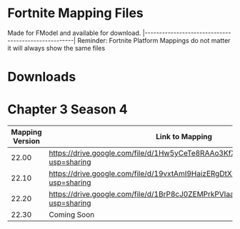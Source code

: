 # Fortnite Mapping Files
Made for FModel and available for download.
|-----------------------------------------------------|
Reminder: Fortnite Platform Mappings do not matter it will always show the same files

# Downloads

# Chapter 3 Season 4
| Mapping Version                  	     |		    Link to Mapping          |  Mapping Platform |
| ------------------------------ | --------------------- | -------- |
| 22.00 |		https://drive.google.com/file/d/1Hw5yCeTe8RAAo3KfXkgTSuKhTp5AtRru/view?usp=sharing| Android|
| 22.10 |		https://drive.google.com/file/d/19vxtAmI9HaizERgDtXRZOqjYG8cgY9DN/view?usp=sharing| Android|
| 22.20 |		https://drive.google.com/file/d/1BrP8cJ0ZEMPrkPVIaacEk7KehMoBXjvo/view?usp=sharing| Android|
| 22.30 |   Coming Soon| Android|
